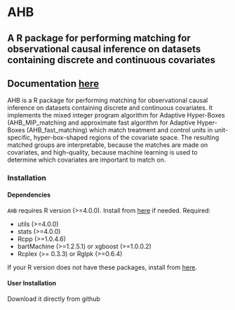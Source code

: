 
<!-- Comment hi.  -->
# AHB
A R package for performing matching for observational causal inference on datasets containing discrete and continuous covariates
--------------------------------------------------

## Documentation [here](https://github.com/almost-matching-exactly/AHB-R-package/blob/master/AHB/vignettes/AHB-vignette.pdf)

AHB is a R package for performing matching for observational causal inference on datasets containing discrete and continuous covariates. It implements the mixed integer program algorithm for Adaptive Hyper-Boxes (AHB_MIP_matching and approximate fast algorithm for Adaptive Hyper-Boxes (AHB_fast_matching) which match treatment and control units   in unit-specific, hyper-box-shaped regions of the covariate space.  The resulting matched groups are  interpretable, because the matches are made on covariates, and high-quality, because machine learning is used to determine which covariates are important to match on.

### Installation

#### Dependencies
`AHB` requires R version (>=4.0.0). Install from [here](https://www.r-project.org/) if needed.
Required:
- utils (>=4.0.0)
- stats (>=4.0.0)
- Rcpp (>=1.0.4.6)
- bartMachine (>=1.2.5.1) or xgboost (>=1.0.0.2)
- Rcplex (>= 0.3.3) or Rglpk (>=0.6.4)

If your R version does not have these packages, install from [here](https://cran.r-project.org/web/packages/available_packages_by_name.html).



#### User Installation

Download it directly from github

